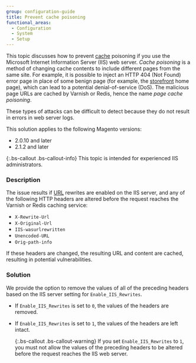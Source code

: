 ```yaml
---
group: configuration-guide
title: Prevent cache poisoning
functional_areas:
  - Configuration
  - System
  - Setup
---
```


This topic discusses how to prevent [cache](https://glossary.magento.com/cache) poisoning if you use the Microsoft Internet Information Server (IIS) web server. *Cache poisoning* is a method of changing cache contents to include different pages from the same site. For example, it is possible to inject an HTTP 404 (Not Found) error page in place of some benign page (for example, the [storefront](https://glossary.magento.com/storefront) home page), which can lead to a potential denial-of-service (DoS). The malicious page URLs are cached by Varnish or Redis, hence the name *page cache poisoning*.

These types of attacks can be difficult to detect because they do not result in errors in web server logs.

This solution applies to the following Magento versions:

*	2.0.10 and later
*	2.1.2 and later

{:.bs-callout .bs-callout-info}
This topic is intended for experienced IIS administrators.

### Description

The issue results if [URL](https://glossary.magento.com/URL) rewrites are enabled on the IIS server, and any of the following HTTP headers are altered before the request reaches the Varnish or Redis caching service:

*	`X-Rewrite-Url`
*	`X-Original-Url`
*	`IIS-wasurlrewritten`
*	`Unencoded-URL`
*	`Orig-path-info`

If these headers are changed, the resulting URL and content are cached, resulting in potential vulnerabilities.

### Solution

We provide the option to remove the values of all of the preceding headers based on the IIS server setting for `Enable_IIS_Rewrites`.

*	If `Enable_IIS_Rewrites` is set to `0`,  the values of the headers are removed.
*	If `Enable_IIS_Rewrites` is set to `1`, the values of the headers are left intact.

	{:.bs-callout .bs-callout-warning}
  If you set `Enable_IIS_Rewrites` to `1`, you must not allow the values of the preceding headers to be altered before the request reaches the IIS web server.
